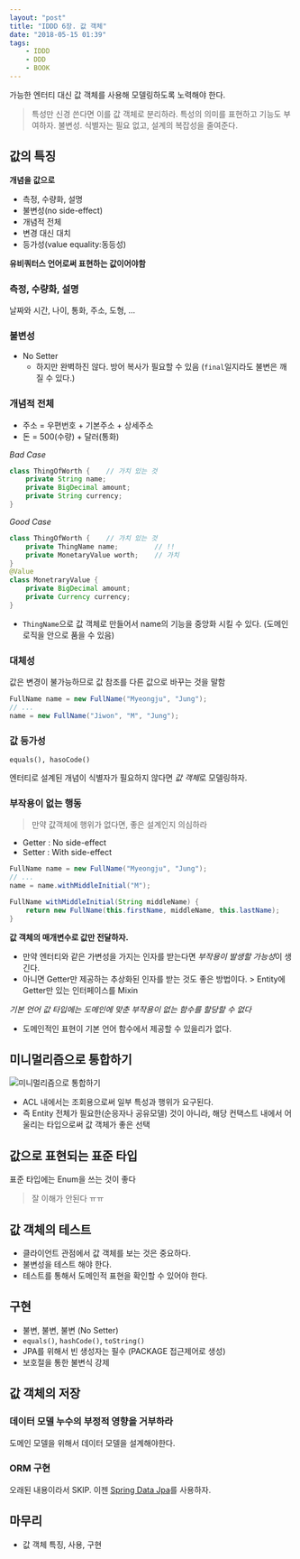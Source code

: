 ```yaml
---
layout: "post"
title: "IDDD 6장. 값 객체"
date: "2018-05-15 01:39"
tags:
    - IDDD
    - DDD
    - BOOK
---
```


가능한 엔터티 대신 값 객체를 사용해 모델링하도록 노력해야 한다.

> 특성만 신경 쓴다면 이를 값 객체로 분리하라. 특성의 의미를 표현하고 기능도 부여하자. 불변성. 식별자는 필요 없고, 설계의 복잡성을 줄여준다.

## 값의 특징

**개념을 값으로**

* 측정, 수량화, 설명
* 불변성(no side-effect)
* 개념적 전체
* 변경 대신 대치
* 등가성(value equality:동등성)

**유비쿼터스 언어로써 표현하는 값이어야함**

### 측정, 수량화, 설명

날짜와 시간, 나이, 통화, 주소, 도형, ...

### 불변성

* No Setter
    * 하지만 완벽하진 않다. 방어 복사가 필요할 수 있음 (`final`일지라도 불변은 깨질 수 있다.)

### 개념적 전체

* 주소 = 우편번호 + 기본주소 + 상세주소
* 돈 = 500(수량) + 달러(통화)

*Bad Case*

```java
class ThingOfWorth {    // 가치 있는 것
    private String name;
    private BigDecimal amount;
    private String currency;
}
```

*Good Case*

```java
class ThingOfWorth {    // 가치 있는 것
    private ThingName name;         // !!
    private MonetaryValue worth;    // 가치
}
@Value
class MonetraryValue {
    private BigDecimal amount;
    private Currency currency;
}
```

* `ThingName`으로 값 객체로 만들어서 name의 기능을 중앙화 시킬 수 있다. (도메인 로직을 안으로 품을 수 있음)

### 대체성

값은 변경이 불가능하므로 값 참조를 다른 값으로 바꾸는 것을 말함

```java
FullName name = new FullName("Myeongju", "Jung");
// ...
name = new FullName("Jiwon", "M", "Jung");
```

### 값 등가성

`equals(), hasoCode()`

엔터티로 설계된 개념이 식별자가 필요하지 않다면 *값 객체*로 모델링하자.

### 부작용이 없는 행동

> 만약 값객체에 행위가 없다면, 좋은 설계인지 의심하라

* Getter : No side-effect
* Setter : With side-effect

```java
FullName name = new FullName("Myeongju", "Jung");
// ...
name = name.withMiddleInitial("M");
```

```java
FullName withMiddleInitial(String middleName) {
    return new FullName(this.firstName, middleName, this.lastName);
}
```

**값 객체의 매개변수로 값만 전달하자.**

* 만약 엔터티와 같은 가변성을 가지는 인자를 받는다면 *부작용이 발생할 가능성*이 생긴다.
* 아니면 Getter만 제공하는 추상화된 인자를 받는 것도 좋은 방법이다. > Entity에 Getter만 있는 인터페이스를 Mixin

*기본 언어 값 타입에는 도메인에 맞춘 부작용이 없는 함수를 할당할 수 없다*

* 도메인적인 표현이 기본 언어 함수에서 제공할 수 있을리가 없다.

## 미니멀리즘으로 통합하기

![미니멀리즘으로 통합하기](http://www.plantuml.com/plantuml/svg/ROv12i8m44NtEKN8FZSeeQ482eeBqVsO35fC4qac2z7UNSqYjjBTCEy__cyJGQGyE7O7SuCByer5JpqzjBVQ64o9Fnddni7dEYQCl6bM9Q0K6wjbWdDm3X6e3tvYTFKVlkO9N4QbIc2i8PtfEiK_EoBG8ja5Y_6FZQpi4_lrGV16IYvqjnMp2Mo-voLbALy4fNoHr7BMehTvS6y0)

* ACL 내에서는 조회용으로써 일부 특성과 행위가 요구된다.
* 즉 Entity 전체가 필요한(순응자나 공유모델) 것이 아니라, 해당 컨택스트 내에서 어울리는 타입으로써 값 객체가 좋은 선택

## 값으로 표현되는 표준 타입

 표준 타입에는 Enum을 쓰는 것이 좋다

 > 잘 이해가 안된다 ㅠㅠ

## 값 객체의 테스트

* 클라이언트 관점에서 값 객체를 보는 것은 중요하다.
* 불변성을 테스트 해야 한다.
* 테스트를 통해서 도메인적 표현을 확인할 수 있어야 한다.

## 구현

* 불변, 불변, 불변 (No Setter)
* `equals()`, `hashCode()`, `toString()`
* JPA를 위해서 빈 생성자는 필수 (PACKAGE 접근제어로 생성)
* 보호절을 통한 불변식 강제

## 값 객체의 저장

### 데이터 모델 누수의 부정적 영향을 거부하라

도메인 모델을 위해서 데이터 모델을 설계해야한다.

### ORM 구현

오래된 내용이라서 SKIP. 이젠 [Spring Data Jpa](https://projects.spring.io/spring-data-jpa/)를 사용하자.

## 마무리

* 값 객체 특징, 사용, 구현
